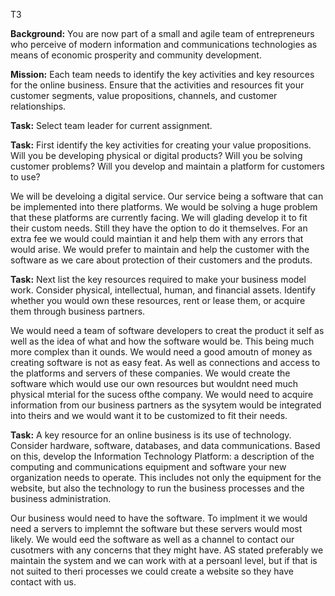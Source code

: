 T3

**Background:** You are now part of a small and agile team of entrepreneurs who perceive of modern information and communications technologies as means of economic prosperity and community development.

**Mission:** Each team needs to identify the key activities and key resources for the online business. Ensure that the activities and resources fit your customer segments, value propositions, channels, and customer relationships.

**Task:** Select team leader for current assignment.

**Task:** First identify the key activities for creating your value propositions. Will you be developing physical or digital products? Will you be solving customer problems? Will you develop and maintain a platform for customers to use?
 
We will be develoing a digital service. Our service being a software that can be implemented into there platforms. We would be solving a huge problem that these platforms are currently facing. We will glading develop it to fit their custom needs. Still they have the option to do it themselves. For an extra fee we would could maintian it and help them with any errors that would arise. We would prefer to maintain and help the customer with the software as we care about protection of their customers and the produts. 

**Task:** Next list the key resources required to make your business model work. Consider physical, intellectual, human, and financial assets. Identify whether you would own these resources, rent or lease them, or acquire them through business partners.
 
 We would need a team of software developers to creat the product it self as well as the idea of what and how the software would be. This being much more complex than it ounds. We would need a good amoutn of money as creating software is not as easy feat. As well as connections and access to the platforms and servers of these companies. We would create the software which would use our own resources but wouldnt need much physical mterial for the sucess ofthe company. We would need to acquire information from our business partners as the sysytem would be integrated into theirs and we would want it to be customized to fit their needs. 

**Task:** A key resource for an online business is its use of technology. Consider hardware, software, databases, and data communications. Based on this, develop the Information Technology Platform: a description of the computing and communications equipment and software your new organization needs to operate. This includes not only the equipment for the website, but also the technology to run the business processes and the business administration. 
 
 Our business would need to have the software. To implment it we would need a servers to implemnt the software but these servers would most likely. We would eed the software as well as a channel to contact our cusotmers with any concerns that they might have. AS stated preferably we maintain the system and we can work with at a persoanl level, but if that is not suited to theri processes we could create a website so they have contact with us. 
